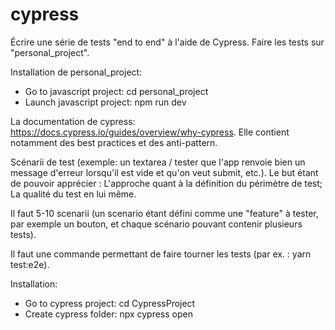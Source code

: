 # cypress 

Écrire une série de tests "end to end" à l'aide de Cypress.
Faire les tests sur "personal_project".

Installation de personal_project:
  - Go to javascript project: cd personal_project
  - Launch javascript project: npm run dev

La documentation de cypress: https://docs.cypress.io/guides/overview/why-cypress. Elle contient notamment des best practices et des anti-pattern.


Scénarii de test (exemple: un textarea / tester que l'app renvoie bien un message d'erreur lorsqu'il est vide et qu'on veut submit, etc.). Le but étant de pouvoir apprécier :
L'approche quant à la définition du périmètre de test;
La qualité du test en lui même.

Il faut 5-10 scenarii (un scenario étant défini comme une "feature" à tester, par exemple un bouton, et chaque scénario pouvant contenir plusieurs tests).

Il faut une commande permettant de faire tourner les tests (par ex. : yarn test:e2e).


Installation:
  - Go to cypress project: cd CypressProject
  - Create cypress folder: npx cypress open
